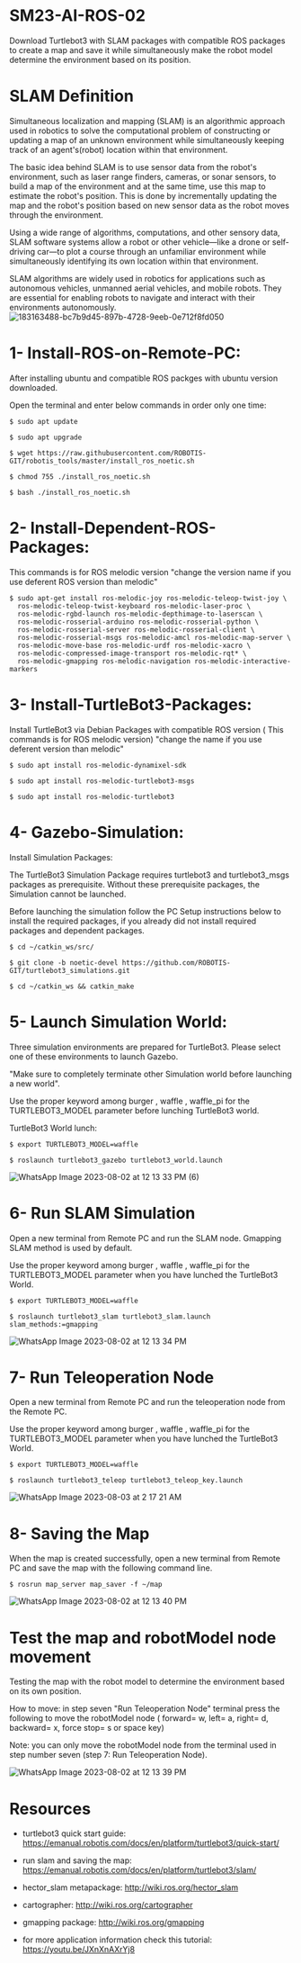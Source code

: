 # SM23-AI-ROS-02
Download Turtlebot3 with SLAM packages with compatible ROS packages to create a map and save it while simultaneously make the robot model determine the environment based on its position.

# SLAM Definition
Simultaneous localization and mapping (SLAM) is an algorithmic approach used in robotics to solve the computational problem of constructing or updating a map of an unknown environment while simultaneously keeping track of an agent's(robot) location within that environment.

The basic idea behind SLAM is to use sensor data from the robot's environment, such as laser range finders, cameras, or sonar sensors, to build a map of the environment and at the same time, use this map to estimate the robot's position. This is done by incrementally updating the map and the robot's position based on new sensor data as the robot moves through the environment.

Using a wide range of algorithms, computations, and other sensory data, SLAM software systems allow a robot or other vehicle—like a drone or self-driving car—to plot a course through an unfamiliar environment while simultaneously identifying its own location within that environment.

SLAM algorithms are widely used in robotics for applications such as autonomous vehicles, unmanned aerial vehicles, and mobile robots. They are essential for enabling robots to navigate and interact with their environments autonomously.
![183163488-bc7b9d45-897b-4728-9eeb-0e712f8fd050](https://github.com/Naif-Al-Ajlani/SM23-AI-ROS-02/assets/98528261/5a1c8326-727a-4a50-affe-c0ff74b63892)

# 1- Install-ROS-on-Remote-PC:
After installing ubuntu and compatible ROS packges with ubuntu version downloaded.

Open the terminal and enter below commands in order only one time:

```
$ sudo apt update
```
```
$ sudo apt upgrade
```
```
$ wget https://raw.githubusercontent.com/ROBOTIS-GIT/robotis_tools/master/install_ros_noetic.sh
```
```
$ chmod 755 ./install_ros_noetic.sh
```
```
$ bash ./install_ros_noetic.sh
```
# 2- Install-Dependent-ROS-Packages:
This commands is for ROS melodic version "change the version name if you use deferent ROS version than melodic"

```
$ sudo apt-get install ros-melodic-joy ros-melodic-teleop-twist-joy \
  ros-melodic-teleop-twist-keyboard ros-melodic-laser-proc \
  ros-melodic-rgbd-launch ros-melodic-depthimage-to-laserscan \
  ros-melodic-rosserial-arduino ros-melodic-rosserial-python \
  ros-melodic-rosserial-server ros-melodic-rosserial-client \
  ros-melodic-rosserial-msgs ros-melodic-amcl ros-melodic-map-server \
  ros-melodic-move-base ros-melodic-urdf ros-melodic-xacro \
  ros-melodic-compressed-image-transport ros-melodic-rqt* \
  ros-melodic-gmapping ros-melodic-navigation ros-melodic-interactive-markers
```

# 3- Install-TurtleBot3-Packages:
Install TurtleBot3 via Debian Packages with compatible ROS version ( This commands is for ROS melodic version) "change the name if you use deferent version than melodic"
```
$ sudo apt install ros-melodic-dynamixel-sdk
```
```
$ sudo apt install ros-melodic-turtlebot3-msgs
```
```
$ sudo apt install ros-melodic-turtlebot3
```
# 4- Gazebo-Simulation:
Install Simulation Packages:

The TurtleBot3 Simulation Package requires turtlebot3 and turtlebot3_msgs packages as prerequisite. Without these prerequisite packages, the Simulation cannot be launched.

Before launching the simulation follow the PC Setup instructions below to install the required packages, if you already did not install required packages and dependent packages.
```
$ cd ~/catkin_ws/src/
```
```
$ git clone -b noetic-devel https://github.com/ROBOTIS-GIT/turtlebot3_simulations.git
```
```
$ cd ~/catkin_ws && catkin_make
```
# 5- Launch Simulation World:
Three simulation environments are prepared for TurtleBot3. Please select one of these environments to launch Gazebo.

"Make sure to completely terminate other Simulation world before launching a new world".

Use the proper keyword among burger , waffle , waffle_pi for the TURTLEBOT3_MODEL parameter before lunching TurtleBot3 world.

TurtleBot3 World lunch:
```
$ export TURTLEBOT3_MODEL=waffle
```
```
$ roslaunch turtlebot3_gazebo turtlebot3_world.launch
```
![WhatsApp Image 2023-08-02 at 12 13 33 PM (6)](https://github.com/Naif-Al-Ajlani/SM23-AI-ROS-02/assets/98528261/df24f5f4-6f75-4702-afa6-459f1bf0287d)

# 6- Run SLAM Simulation
Open a new terminal from Remote PC and run the SLAM node. Gmapping SLAM method is used by default.

Use the proper keyword among burger , waffle , waffle_pi for the TURTLEBOT3_MODEL parameter when you have lunched the TurtleBot3 World.
```
$ export TURTLEBOT3_MODEL=waffle
```
```
$ roslaunch turtlebot3_slam turtlebot3_slam.launch slam_methods:=gmapping
```
![WhatsApp Image 2023-08-02 at 12 13 34 PM](https://github.com/Naif-Al-Ajlani/SM23-AI-ROS-02/assets/98528261/28c05505-b0cd-4863-92f6-3cb3ec50a53a)

# 7- Run Teleoperation Node
Open a new terminal from Remote PC and run the teleoperation node from the Remote PC.

Use the proper keyword among burger , waffle , waffle_pi for the TURTLEBOT3_MODEL parameter  when you have lunched the TurtleBot3 World.
```
$ export TURTLEBOT3_MODEL=waffle
```
```
$ roslaunch turtlebot3_teleop turtlebot3_teleop_key.launch
```
![WhatsApp Image 2023-08-03 at 2 17 21 AM](https://github.com/Naif-Al-Ajlani/SM23-AI-ROS-02/assets/98528261/f1f17e47-a748-4f82-9d28-42165a719761)

# 8- Saving the Map
When the map is created successfully, open a new terminal from Remote PC and save the map with the following command line.
```
$ rosrun map_server map_saver -f ~/map
```
![WhatsApp Image 2023-08-02 at 12 13 40 PM](https://github.com/Naif-Al-Ajlani/SM23-AI-ROS-02/assets/98528261/374bb0ef-e86a-4869-b3f4-e5e78cd2bad9)

# Test the map and robotModel node movement
Testing the map with the robot model to determine the environment based on its own position.

How to move: in step seven "Run Teleoperation Node" terminal press the following to move the robotModel node   ( forward= w, left= a, right= d, backward= x, force stop= s or space key)

Note: you can only move the robotModel node from the terminal used in step number seven (step 7: Run Teleoperation Node).

![WhatsApp Image 2023-08-02 at 12 13 39 PM](https://github.com/Naif-Al-Ajlani/SM23-AI-ROS-02/assets/98528261/241f869e-c3c5-4422-8b22-cd4a520c0a52)

# Resources
+ turtlebot3 quick start guide: https://emanual.robotis.com/docs/en/platform/turtlebot3/quick-start/

+ run slam and saving the map: https://emanual.robotis.com/docs/en/platform/turtlebot3/slam/

+ hector_slam metapackage: http://wiki.ros.org/hector_slam

+ cartographer: http://wiki.ros.org/cartographer

+ gmapping package: http://wiki.ros.org/gmapping

+ for more application information check this tutorial: https://youtu.be/JXnXnAXrYj8
